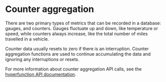 # Counter aggregation
There are two primary types of metrics that can be recorded in a database:
gauges, and counters. Gauges fluctuate up and down, like temperature or speed,
while counters always increase, like the total number of miles travelled in a
vehicle.

Counter data usually resets to zero if there is an interruption. Counter
aggregation functions are used to continue accumulating the data and ignoring
any interruptions or resets.

For more information about counter aggregation API calls, see the
[hyperfunction API documentation][hyperfunctions-api-counter-agg].


[hyperfunctions-api-counter-agg]: /api/:currentVersion:/hyperfunctions/counter_aggs/
